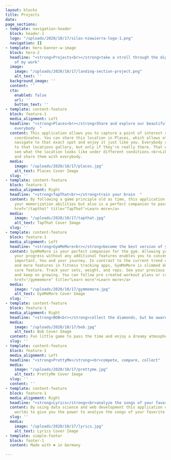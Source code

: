 ```yaml
---
layout: blocks
title: Projects
date: 
page_sections:
- template: navigation-header
  block: header-1
  logo: "/uploads/2020/10/17/silas-niewierra-logo-1.png"
  navigation: []
- template: hero-banner-w-image
  block: hero-2
  headline: "<strong>Projects<br></strong>take a stroll through the digital garden
    of my work"
  image:
    image: "/uploads/2020/10/17/landing-section-project.png"
    alt_text: ''
  background_image: ''
  content: ''
  cta:
    enabled: false
    url: ''
    button_text: ''
- template: content-feature
  block: feature-1
  media_alignment: Left
  headline: "<strong>Places<br></strong>Share and explore our beautiful planet with
    everybody  "
  content: This application allows you to capture a point of interest and it's exact
    coordinates. You can share this location in Places, which allows other users to
    navigate to that exact spot and enjoy it just like you. Everybody can add photos
    to that locations gallery, but only if they're really there. That way you can
    see what the location looks like under different conditions.<br>Like places, comment,
    and share them with everybody.
  media:
    image: "/uploads/2020/10/17/places.jpg"
    alt_text: Places Cover Image
  slug: ''
- template: content-feature
  block: feature-1
  media_alignment: Right
  headline: "<strong>TapThat<br></strong>train your brain  "
  content: By following a game principle old as time, this application not only traines
    your memorization abilities but also is a perfect companion to pass the time.<br><br><a
    href="/tapthat" title="TapThat">Learn more</a>
  media:
    image: "/uploads/2020/10/17/tapthat.jpg"
    alt_text: TapThat Cover Image
  slug: ''
- template: content-feature
  block: feature-1
  media_alignment: Left
  headline: "<strong>GymMeMore<br></strong>become the best version of yourself  "
  content: GymMeMore is your perfect companion for the gym. Allowing you to track
    your progress without any additional features enables you to concentrate on what's
    important. You and your journey. In contrast to the current trend of putting more
    and more features in fitness tracking apps, GymMeMore is slimmed down to one simple
    core feature. Track your sets, weight, and reps. See your previous performances
    and keep on growing. You can follow pre created workout plans or create your own.<br><br><a
    href="/gymmemore" title="Learn more">Learn more</a>
  media:
    image: "/uploads/2020/10/17/gymmemore.jpg"
    alt_text: GymMeMore Cover Image
  slug: ''
- template: content-feature
  block: feature-1
  media_alignment: Right
  headline: "<strong>BOB<br></strong>collect the diamonds, but be aware of the spikes"
  media:
    image: "/uploads/2020/10/17/bob.jpg"
    alt_text: Bob Cover Image
  content: Fun little game to pass the time and enjoy a dreamy atmosphere game.
  slug: ''
- template: content-feature
  block: feature-1
  media_alignment: Left
  headline: "<strong>PrettyMe</strong><br>compete, compare, collect"
  media:
    image: "/uploads/2020/10/17/prettyme.jpg"
    alt_text: PrettyMe Cover Image
  slug: ''
  content: ''
- template: content-feature
  block: feature-1
  media_alignment: Right
  headline: "<strong>Lyrics</strong><br>analyze the songs of your favorite artists"
  content: By using data science and web development this application combines both
    worlds to give you the power to analyze the songs of your favorite artists
  slug: ''
  media:
    image: "/uploads/2020/10/17/lyrics.jpg"
    alt_text: Lyrics Cover Image
- template: simple-footer
  block: footer-1
  content: Made with ❤︎ in Germany

---
```

